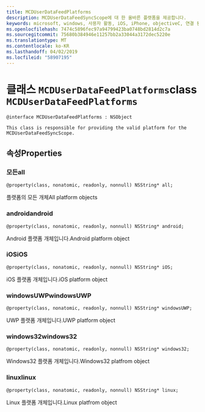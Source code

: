 ```yaml
---
title: MCDUserDataFeedPlatforms
description: MCDUserDataFeedSyncScope에 대 한 올바른 플랫폼을 제공합니다.
keywords: microsoft, windows, 사용자 활동, iOS, iPhone, objectiveC, 연결 된 장치, 프로젝트 로마
ms.openlocfilehash: 7474c5896fec97a94799423ba0748bd2814d2c7a
ms.sourcegitcommit: 75680b384946e11257bb2a33044a3172dec5220e
ms.translationtype: MT
ms.contentlocale: ko-KR
ms.lasthandoff: 04/02/2019
ms.locfileid: "58907195"
---
```

# <a name="class-mcduserdatafeedplatforms"></a><span data-ttu-id="102e5-104">클래스 `MCDUserDataFeedPlatforms`</span><span class="sxs-lookup"><span data-stu-id="102e5-104">class `MCDUserDataFeedPlatforms`</span></span>

```
@interface MCDUserDataFeedPlatforms : NSObject

This class is responsible for providing the valid platform for the MCDUserDataFeedSyncScope.
```

## <a name="properties"></a><span data-ttu-id="102e5-105">속성</span><span class="sxs-lookup"><span data-stu-id="102e5-105">Properties</span></span>

### <a name="all"></a><span data-ttu-id="102e5-106">모든</span><span class="sxs-lookup"><span data-stu-id="102e5-106">all</span></span>
`@property(class, nonatomic, readonly, nonnull) NSString* all;`

<span data-ttu-id="102e5-107">플랫폼의 모든 개체</span><span class="sxs-lookup"><span data-stu-id="102e5-107">All platform objects</span></span>

### <a name="android"></a><span data-ttu-id="102e5-108">android</span><span class="sxs-lookup"><span data-stu-id="102e5-108">android</span></span>
`@property(class, nonatomic, readonly, nonnull) NSString* android;`

<span data-ttu-id="102e5-109">Android 플랫폼 개체입니다.</span><span class="sxs-lookup"><span data-stu-id="102e5-109">Android platform object</span></span>

### <a name="ios"></a><span data-ttu-id="102e5-110">iOS</span><span class="sxs-lookup"><span data-stu-id="102e5-110">iOS</span></span>
`@property(class, nonatomic, readonly, nonnull) NSString* iOS;`

<span data-ttu-id="102e5-111">iOS 플랫폼 개체입니다.</span><span class="sxs-lookup"><span data-stu-id="102e5-111">iOS platform object</span></span>

### <a name="windowsuwp"></a><span data-ttu-id="102e5-112">windowsUWP</span><span class="sxs-lookup"><span data-stu-id="102e5-112">windowsUWP</span></span>
`@property(class, nonatomic, readonly, nonnull) NSString* windowsUWP;`

<span data-ttu-id="102e5-113">UWP 플랫폼 개체입니다.</span><span class="sxs-lookup"><span data-stu-id="102e5-113">UWP platform object</span></span>

### <a name="windows32"></a><span data-ttu-id="102e5-114">windows32</span><span class="sxs-lookup"><span data-stu-id="102e5-114">windows32</span></span>
`@property(class, nonatomic, readonly, nonnull) NSString* windows32;`

<span data-ttu-id="102e5-115">Windows32 플랫폼 개체입니다.</span><span class="sxs-lookup"><span data-stu-id="102e5-115">Windows32 platfrom object</span></span>

### <a name="linux"></a><span data-ttu-id="102e5-116">linux</span><span class="sxs-lookup"><span data-stu-id="102e5-116">linux</span></span>
`@property(class, nonatomic, readonly, nonnull) NSString* linux;`

<span data-ttu-id="102e5-117">Linux 플랫폼 개체입니다.</span><span class="sxs-lookup"><span data-stu-id="102e5-117">Linux platfrom object</span></span>